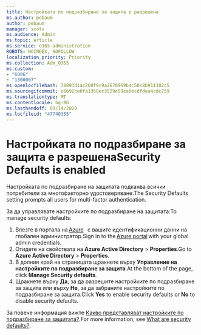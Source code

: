 ```yaml
---
title: Настройката по подразбиране за защита е разрешена
ms.author: pebaum
author: pebaum
manager: scotv
ms.audience: Admin
ms.topic: article
ms.service: o365-administration
ROBOTS: NOINDEX, NOFOLLOW
localization_priority: Priority
ms.collection: Adm_O365
ms.custom:
- "6006"
- "1300007"
ms.openlocfilehash: 78893d1ac260f9c9a2670969b4c50c8b911102c5
ms.sourcegitcommit: c6692ce0fa1358ec3529e59ca0ecdfdea4cdc759
ms.translationtype: MT
ms.contentlocale: bg-BG
ms.lasthandoff: 09/14/2020
ms.locfileid: "47740355"
---
```

# <a name="security-defaults-is-enabled"></a><span data-ttu-id="1af2d-102">Настройката по подразбиране за защита е разрешена</span><span class="sxs-lookup"><span data-stu-id="1af2d-102">Security Defaults is enabled</span></span>

<span data-ttu-id="1af2d-103">Настройката по подразбиране на защитата подканва всички потребители за многофакторно удостоверяване.</span><span class="sxs-lookup"><span data-stu-id="1af2d-103">The Security Defaults setting prompts all users for multi-factor authentication.</span></span>

<span data-ttu-id="1af2d-104">За да управлявате настройките по подразбиране на защитата:</span><span class="sxs-lookup"><span data-stu-id="1af2d-104">To manage security defaults:</span></span>

1. <span data-ttu-id="1af2d-105">Влезте в портала на [Azure](https://ms.portal.azure.com/)   с вашите идентификационни данни на глобален администратор.</span><span class="sxs-lookup"><span data-stu-id="1af2d-105">Sign in to the [Azure portal](https://ms.portal.azure.com/) with your global admin credentials.</span></span>
2. <span data-ttu-id="1af2d-106">Отидете на свойствата на **Azure Active Directory**  >  **Properties**.</span><span class="sxs-lookup"><span data-stu-id="1af2d-106">Go to **Azure Active Directory** > **Properties**.</span></span>
3. <span data-ttu-id="1af2d-107">В долния край на страницата щракнете върху **Управление на настройките по подразбиране за защита**.</span><span class="sxs-lookup"><span data-stu-id="1af2d-107">At the bottom of the page, click **Manage Security defaults**.</span></span>
4. <span data-ttu-id="1af2d-108">Щракнете върху **Да**, за да разрешите настройките по подразбиране за защита или върху **Не**, за да забраните настройките по подразбиране за защита.</span><span class="sxs-lookup"><span data-stu-id="1af2d-108">Click **Yes** to enable security defaults or **No** to disable security defaults.</span></span>

<span data-ttu-id="1af2d-109">За повече информация вижте [Какво представляват настройките по подразбиране за защитата?](https://docs.microsoft.com/azure/active-directory/fundamentals/concept-fundamentals-security-defaults).</span><span class="sxs-lookup"><span data-stu-id="1af2d-109">For more information, see [What are security defaults?](https://docs.microsoft.com/azure/active-directory/fundamentals/concept-fundamentals-security-defaults).</span></span>